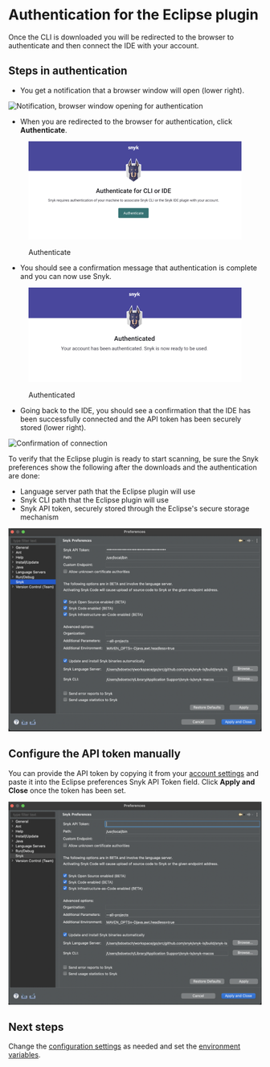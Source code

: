 # Authentication for the Eclipse plugin

Once the CLI is downloaded you will be redirected to the browser to authenticate and then connect the IDE with your account.

## Steps in authentication

* You get a notification that a browser window will open (lower right).

![Notification, browser window opening for authentication](<../../../.gitbook/assets/Screenshot 2022-05-13 at 11.29.37.png>)

* When you are redirected to the browser for authentication, click **Authenticate**.

<figure><img src="../../../.gitbook/assets/authenticate-23-06.png" alt="Authenticate"><figcaption><p>Authenticate</p></figcaption></figure>

* You should see a confirmation message that authentication is complete and you can now use Snyk.

<figure><img src="../../../.gitbook/assets/authentication-complete-23-06.png" alt="Authenticated"><figcaption><p>Authenticated</p></figcaption></figure>

* Going back to the IDE, you should see a confirmation that the IDE has been successfully connected and the API token has been securely stored (lower right).

![Confirmation of connection](<../../../.gitbook/assets/Screenshot 2022-05-13 at 11.30.54.png>)

To verify that the Eclipse plugin is ready to start scanning, be sure the Snyk preferences show the following after the downloads and the authentication are done:

* Language server path that the Eclipse plugin will use
* Snyk CLI path that the Eclipse plugin will use
* Snyk API token, securely stored through the Eclipse's secure storage mechanism

![Snyk preferences](<../../../.gitbook/assets/image (132) (1) (1) (1) (1) (1) (1) (1) (1) (1) (2).png>)

## Configure the API token manually

You can provide the API token by copying it from your [account settings](https://app.snyk.io/account) and paste it into the Eclipse preferences Snyk API Token field. Click **Apply and Close** once the token has been set.

![Configure token](<../../../.gitbook/assets/image (127).png>)

## Next steps

Change the [configuration settings](https://docs.snyk.io/ide-tools/eclipse-plugin/configuration-of-the-eclipse-plugin) as needed and set the [environment variables](https://docs.snyk.io/ide-tools/eclipse-plugin/environment-variables-for-the-eclipse-plugin).

